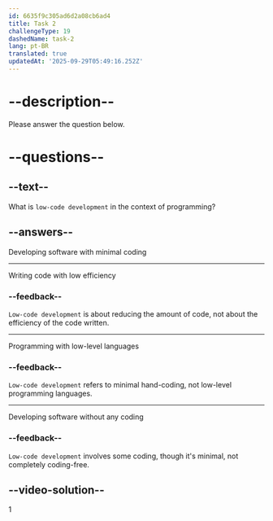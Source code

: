 ```yaml
---
id: 6635f9c305ad6d2a08cb6ad4
title: Task 2
challengeType: 19
dashedName: task-2
lang: pt-BR
translated: true
updatedAt: '2025-09-29T05:49:16.252Z'
---
```


# --description--

Please answer the question below.

# --questions--

## --text--

What is `low-code development` in the context of programming?

## --answers--

Developing software with minimal coding

---

Writing code with low efficiency

### --feedback--

`Low-code development` is about reducing the amount of code, not about the efficiency of the code written.

---

Programming with low-level languages

### --feedback--

`Low-code development` refers to minimal hand-coding, not low-level programming languages.

---

Developing software without any coding

### --feedback--

`Low-code development` involves some coding, though it's minimal, not completely coding-free.

## --video-solution--

1
